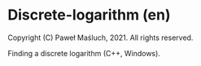 # Discrete-logarithm (en)

Copyright (C) Paweł Maśluch, 2021. All rights reserved.

Finding a discrete logarithm (C++, Windows).
